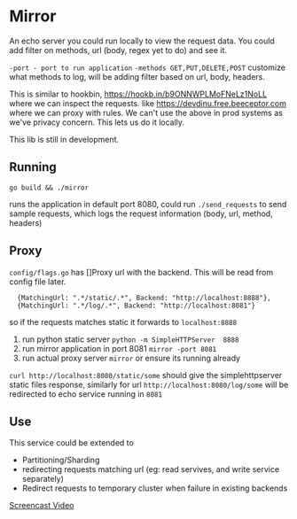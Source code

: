 # Mirror

An echo server you could run locally to view the request data. You could add filter on methods, url (body, regex yet to do) and see it. 

`-port - port to run application`
`-methods GET,PUT,DELETE,POST`  customize what methods to log, will be adding filter based on url, body, headers.

This is similar to hookbin, https://hookb.in/b9ONNWPLMoFNeLz1NoLL where we can inspect the requests.
like https://devdinu.free.beeceptor.com where we can proxy with rules. We can't use the above in prod systems as we've privacy concern. This lets us do it locally.


This lib is still in development.

## Running
`go build && ./mirror`

runs the application in default port 8080, could run `./send_requests` to send sample requests, which logs the request information
(body, url, method, headers)


## Proxy

`config/flags.go` has []Proxy url with the backend. This will be read from config file later.
```
  {MatchingUrl: ".*/static/.*", Backend: "http://localhost:8888"},
  {MatchingUrl: ".*/log/.*", Backend: "http://localhost:8081"}
```
so if the requests matches static it forwards to `localhost:8888`

1. run python static server `python -m SimpleHTTPServer  8888`
2. run mirror application in port 8081 `mirror -port 8081`
3. run actual proxy server `mirror` or ensure its running already

`curl http://localhost:8080/static/some` should give the simplehttpserver static files response, similarly for url `http://localhost:8080/log/some` will be redirected to echo service running in `8081`


## Use

This service could be extended to 
* Partitioning/Sharding
* redirecting requests matching url (eg: read servives, and write service separately)
* Redirect requests to temporary cluster when failure in existing backends

[Screencast Video](https://youtu.be/H_Sk4xxKJkg)
